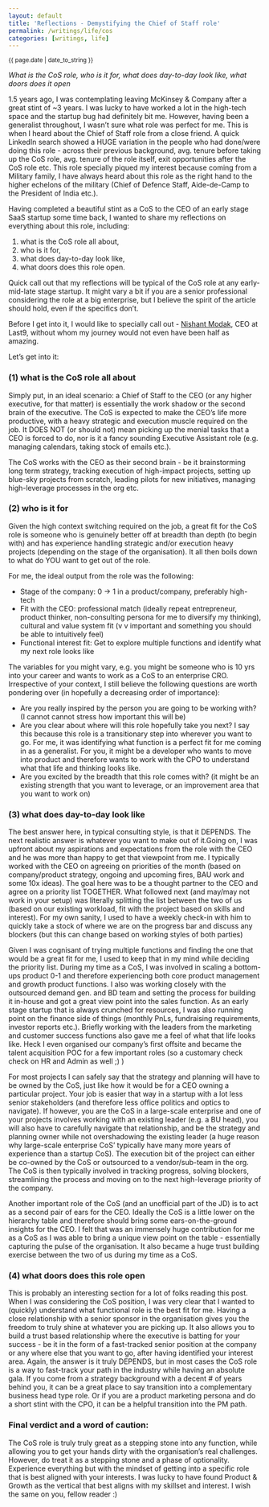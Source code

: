 ```yaml
---
layout: default
title: 'Reflections - Demystifying the Chief of Staff role'
permalink: /writings/life/cos
categories: [writings, life]
---
```

<small>{{ page.date | date_to_string }}</small>

_What is the CoS role, who is it for, what does day-to-day look like, what doors does it open_

1.5 years ago, I was contemplating leaving McKinsey & Company after a great stint of ~3 years. I was lucky to have worked a lot in the high-tech space and the startup bug had definitely bit me. However, having been a generalist throughout, I wasn’t sure what role was perfect for me. This is when I heard about the Chief of Staff role from a close friend. A quick LinkedIn search showed a HUGE variation in the people who had done/were doing this role - across their previous background, avg. tenure before taking up the CoS role, avg. tenure of the role itself, exit opportunities after the CoS role etc. This role specially piqued my interest because coming from a Military family, I have always heard about this role as the right hand to the higher echelons of the military (Chief of Defence Staff, Aide-de-Camp to the President of India etc.).  

Having completed a beautiful stint as a CoS to the CEO of an early stage SaaS startup some time back, I wanted to share my reflections on everything about this role, including:
1. what is the CoS role all about,
2. who is it for,
3. what does day-to-day look like, 
4. what doors does this role open. 

Quick call out that my reflections will be typical of the CoS role at any early-mid-late stage startup. It might vary a bit if you are a senior professional considering the role at a big enterprise, but I believe the spirit of the article should hold, even if the specifics don’t.

Before I get into it, I would like to specially call out - [Nishant Modak](https://twitter.com/nishantmodak), CEO at Last9, without whom my journey would not even have been half as amazing. 

Let’s get into it:

### **(1) what is the CoS role all about**

Simply put, in an ideal scenario: a Chief of Staff to the CEO (or any higher executive, for that matter) is essentially the work shadow or the second brain of the executive. The CoS is expected to make the CEO’s life more productive, with a heavy strategic and execution muscle required on the job. It DOES NOT (or should not) mean picking up the menial tasks that a CEO is forced to do, nor is it a fancy sounding Executive Assistant role (e.g. managing calendars, taking stock of emails etc.).

The CoS works with the CEO as their second brain - be it brainstorming long term strategy, tracking execution of high-impact projects, setting up blue-sky projects from scratch, leading pilots for new initiatives, managing high-leverage processes in the org etc. 

### **(2) who is it for**

Given the high context switching required on the job, a great fit for the CoS role is someone who is genuinely better off at breadth than depth (to begin with) and has experience handling strategic and/or execution heavy projects (depending on the stage of the organisation). It all then boils down to what do YOU want to get out of the role. 

For me, the ideal output from the role was the following:
- Stage of the company: 0 -> 1 in a product/company, preferably high-tech
- Fit with the CEO: professional match (ideally repeat entrepreneur, product thinker, non-consulting persona for me to diversify my thinking), cultural and value system fit (v v important and something you should be able to intuitively feel)
- Functional interest fit: Get to explore multiple functions and identify what my next role looks like

The variables for you might vary, e.g. you might be someone who is 10 yrs into your career and wants to work as a CoS to an enterprise CRO. Irrespective of your context, I still believe the following questions are worth pondering over (in hopefully a decreasing order of importance):
- Are you really inspired by the person you are going to be working with? (I cannot cannot stress how important this will be)
- Are you clear about where will this role hopefully take you next? I say this because this role is a transitionary step into wherever you want to go. For me, it was identifying what function is a perfect fit for me coming in as a generalist. For you, it might be a developer who wants to move into product and therefore wants to work with the CPO to understand what that life and thinking looks like.
- Are you excited by the breadth that this role comes with? (it might be an existing strength that you want to leverage, or an improvement area that you want to work on)

### **(3) what does day-to-day look like**

The best answer here, in typical consulting style, is that it DEPENDS. The next realistic answer is whatever you want to make out of it.Going on, I was upfront about my aspirations and expectations from the role with the CEO and he was more than happy to get that viewpoint from me. I typically worked with the CEO on agreeing on priorities of the month (based on company/product strategy, ongoing and upcoming fires, BAU work and some 10x ideas). The goal here was to be a thought partner to the CEO and agree on a priority list TOGETHER. What followed next (and may/may not work in your setup) was literally splitting the list between the two of us (based on our existing workload, fit with the project based on skills and interest). For my own sanity, I used to have a weekly check-in with him to quickly take a stock of where we are on the progress bar and discuss any blockers (but this can change based on working styles of both parties)

Given I was cognisant of trying multiple functions and finding the one that would be a great fit for me, I used to keep that in my mind while deciding the priority list. During my time as a CoS, I was involved in scaling a bottom-ups product 0-1 and therefore experiencing both core product management and growth product functions. I also was working closely with the outsourced demand gen. and BD team and setting the process for building it in-house and got a great view point into the sales function. As an early stage startup that is always crunched for resources, I was also running point on the finance side of things (monthly PnLs, fundraising requirements, investor reports etc.). Briefly working with the leaders from the marketing and customer success functions also gave me a feel of what that life looks like. Heck I even organised our company’s first offsite and became the talent acquisition POC for a few important roles (so a customary check check on HR and Admin as well ;) )

For most projects I can safely say that the strategy and planning will have to be owned by the CoS, just like how it would be for a CEO owning a particular project. Your job is easier that way in a startup with a lot less senior stakeholders (and therefore less office politics and optics to navigate). If however, you are the CoS in a large-scale enterprise and one of your projects involves working with an existing leader (e.g. a BU head), you will also have to carefully navigate that relationship, and be the strategy and planning owner while not overshadowing the existing leader (a huge reason why large-scale enterprise CoS’ typically have many more years of experience than a startup CoS). The execution bit of the project can either be co-owned by the CoS or outsourced to a vendor/sub-team in the org. The CoS is then typically involved in tracking progress, solving blockers, streamlining the process and moving on to the next high-leverage priority of the company.

Another important role of the CoS (and an unofficial part of the JD) is to act as a second pair of ears for the CEO. Ideally the CoS is a little lower on the hierarchy table and therefore should bring some ears-on-the-ground insights for the CEO. I felt that was an immensely huge contribution for me as a CoS as I was able to bring a unique view point on the table - essentially capturing the pulse of the organisation. It also became a huge trust building exercise between the two of us during my time as a CoS.

### **(4) what doors does this role open**

This is probably an interesting section for a lot of folks reading this post. When I was considering the CoS position, I was very clear that I wanted to (quickly) understand what functional role is the best fit for me. Having a close relationship with a senior sponsor in the organisation gives you the freedom to truly shine at whatever you are picking up. It also allows you to build a trust based relationship where the executive is batting for your success - be it in the form of a fast-tracked senior position at the company or any where else that you want to go, after having identified your interest area. Again, the answer is it truly DEPENDS, but in most cases the CoS role is a way to fast-track your path in the industry while having an absolute gala. If you come from a strategy background with a decent # of years behind you, it can be a great place to say transition into a complementary business head type role. Or if you are a product marketing persona and do a short stint with the CPO, it can be a helpful transition into the PM path. 


### **Final verdict and a word of caution:** 
The CoS role is truly truly great as a stepping stone into any function, while allowing you to get your hands dirty with the organisation’s real challenges. However, do treat it as a stepping stone and a phase of optionality. Experience everything but with the mindset of getting into a specific role that is best aligned with your interests. I was lucky to have found Product & Growth as the vertical that best aligns with my skillset and interest. I wish the same on you, fellow reader :)
